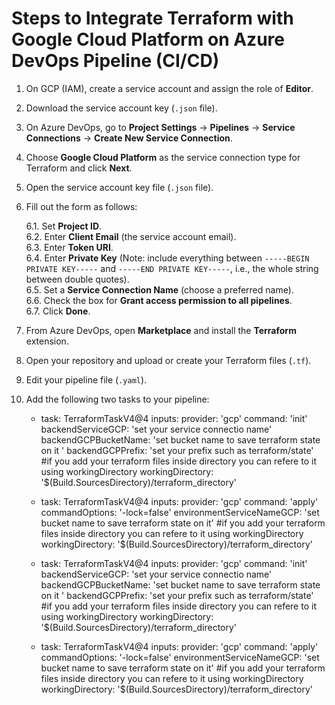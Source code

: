# Steps to Integrate Terraform with Google Cloud Platform on Azure DevOps Pipeline (CI/CD)

1. On GCP (IAM), create a service account and assign the role of **Editor**.
2. Download the service account key (`.json` file).
3. On Azure DevOps, go to **Project Settings** -> **Pipelines** -> **Service Connections** -> **Create New Service Connection**.
4. Choose **Google Cloud Platform** as the service connection type for Terraform and click **Next**.
5. Open the service account key file (`.json` file).
6. Fill out the form as follows:
   
   6.1. Set **Project ID**.  
   6.2. Enter **Client Email** (the service account email).  
   6.3. Enter **Token URI**.  
   6.4. Enter **Private Key** (Note: include everything between `-----BEGIN PRIVATE KEY-----` and `-----END PRIVATE KEY-----`, i.e., the whole string between double quotes).  
   6.5. Set a **Service Connection Name** (choose a preferred name).  
   6.6. Check the box for **Grant access permission to all pipelines**.  
   6.7. Click **Done**.
8. From Azure DevOps, open **Marketplace** and install the **Terraform** extension.
9. Open your repository and upload or create your Terraform files (`.tf`).
10. Edit your pipeline file (`.yaml`).
11. Add the following two tasks to your pipeline:

    - task: TerraformTaskV4@4
      inputs:
        provider: 'gcp'
        command: 'init'
        backendServiceGCP: 'set your service connectio name'
        backendGCPBucketName: 'set bucket name to save terraform state on it '
        backendGCPPrefix: 'set your prefix such as terraform/state'
        #if you add your terraform files inside directory you can refere to it using workingDirectory
        workingDirectory: '$(Build.SourcesDirectory)/terraform_directory'

    - task: TerraformTaskV4@4
      inputs:
        provider: 'gcp'
        command: 'apply'
        commandOptions: '-lock=false'
        environmentServiceNameGCP: 'set bucket name to save terraform state on it'
        #if you add your terraform files inside directory you can refere to it using workingDirectory
        workingDirectory: '$(Build.SourcesDirectory)/terraform_directory'
    
    - task: TerraformTaskV4@4
      inputs:
        provider: 'gcp'
        command: 'init'
        backendServiceGCP: 'set your service connectio name'
        backendGCPBucketName: 'set bucket name to save terraform state on it '
        backendGCPPrefix: 'set your prefix such as terraform/state'
        #if you add your terraform files inside directory you can refere to it using workingDirectory
        workingDirectory: '$(Build.SourcesDirectory)/terraform_directory'

    - task: TerraformTaskV4@4
      inputs:
        provider: 'gcp'
        command: 'apply'
        commandOptions: '-lock=false'
        environmentServiceNameGCP: 'set bucket name to save terraform state on it'
        #if you add your terraform files inside directory you can refere to it using workingDirectory
        workingDirectory: '$(Build.SourcesDirectory)/terraform_directory'
